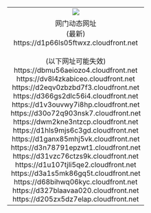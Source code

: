 ﻿<table>
  <tr></tr>
  <tr><td colspan=2 align=center><img src="https://d1p66ls05ftwxz.cloudfront.net/Up/oGate.jpg" /></td></tr>
  <tr><td colspan=2 align=center>网门动态网址<br/>(最新)
<br>https://d1p66ls05ftwxz.cloudfront.net
<br/><br/>(以下网址可能失效)
<br>https://dbmu56aeiozo4.cloudfront.net
<br>https://dv8l4zkabiceo.cloudfront.net
<br>https://d2eqv0zbzbd7f3.cloudfront.net
<br>https://d366gs2dlc56i4.cloudfront.net
<br>https://d1v3ouvwy7i8hp.cloudfront.net
<br>https://d30o72q903nsk7.cloudfront.net
<br>https://dwm2kne3ntzcp.cloudfront.net
<br>https://d1hls9mjs6c3gd.cloudfront.net
<br>https://d1ganx85mhj5vk.cloudfront.net
<br>https://d3n78791epzwt1.cloudfront.net
<br>https://d31vzc76ctzs9k.cloudfront.net
<br>https://d1u107tjli5qe2.cloudfront.net
<br>https://d3a1s5mk86gq5t.cloudfront.net
<br>https://d68bihwq06kyc.cloudfront.net
<br>https://d327blaavaa020.cloudfront.net
<br>https://d205zx5dz7elap.cloudfront.net
    </td>
  </tr>
</table>
